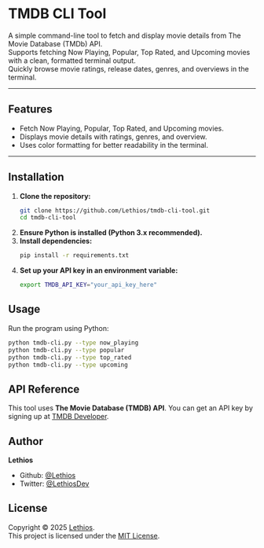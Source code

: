 # TMDB CLI Tool

A simple command-line tool to fetch and display movie details from The Movie Database (TMDb) API.  
Supports fetching Now Playing, Popular, Top Rated, and Upcoming movies with a clean, formatted terminal output.  
Quickly browse movie ratings, release dates, genres, and overviews in the terminal.

---

## Features
- Fetch Now Playing, Popular, Top Rated, and Upcoming movies.
- Displays movie details with ratings, genres, and overview.
- Uses color formatting for better readability in the terminal.

---

## Installation
1. **Clone the repository:**  
   ```bash
   git clone https://github.com/Lethios/tmdb-cli-tool.git
   cd tmdb-cli-tool
   ```
2. **Ensure Python is installed (Python 3.x recommended).**
3. **Install dependencies:**
   ```bash
   pip install -r requirements.txt
4. **Set up your API key in an environment variable:**
   ```bash
   export TMDB_API_KEY="your_api_key_here"   
   ```

## Usage
Run the program using Python:
```bash
python tmdb-cli.py --type now_playing
python tmdb-cli.py --type popular
python tmdb-cli.py --type top_rated
python tmdb-cli.py --type upcoming
```


## API Reference
This tool uses **The Movie Database (TMDB) API**. You can get an API key by signing up at [TMDB Developer](https://developer.themoviedb.org/docs).


## Author

**Lethios**
- Github: [@Lethios](https://github.com/Lethios)
- Twitter: [@LethiosDev](https://x.com/LethiosDev)


## License

Copyright © 2025 [Lethios](https://github.com/Lethios).  
This project is licensed under the [MIT License](LICENSE).
